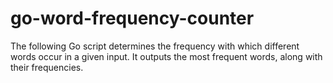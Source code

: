 # go-word-frequency-counter
The following Go script determines the frequency with which different words occur in a given input. It outputs the most frequent words, along with their frequencies.
